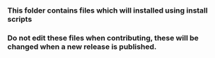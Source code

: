 ### This folder contains files which will installed using install scripts

### Do not edit these files when contributing, these will be changed when a new release is published.